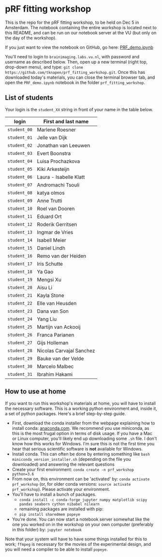# pRF fitting workshop

This is the repo for the pRF fitting workshop, to be held on Dec 5 in Amsterdam. The notebook containing the entire workshop is located next to this README, and can be run on our notebook server at the VU (but only on the day of the workshop). 

If you just want to view the notebook on GitHub, go here: [PRF_demo.ipynb](PRF_demo.ipynb)

You'll need to login to `brainimaging.labs.vu.nl`, with password and username as described below. Then, open up a new terminal (right top, drop-down menu), and type: `git clone https://github.com/tknapen/prf_fitting_workshop.git`. Once this has downloaded today's materials, you can close the terminal browser tab, and open the `PRF_demo.ipynb` notebook in the folder `prf_fitting_workshop`. 


## List of students

Your login is the `student_XX` string in front of your name in the table below. 

|login         | First and last name       |
|--------------|---------------------------|
| `student_00` | Marlene Roesner |
| `student_01` | Jelle van Dijk |
| `student_02` | Jonathan van Leeuwen |
| `student_03` | Evert Boonstra |
| `student_04` | Luisa Prochazkova |
| `student_05` | Kiki Arkesteijn |
| `student_06` | Laura - Isabelle Klatt |
| `student_07` | Andromachi Tsouli |
| `student_08` | katya olmos |
| `student_09` | Anne Trutti |
| `student_10` | Roel van Dooren |
| `student_11` | Eduard Ort |
| `student_12` | Roderik Gerritsen |
| `student_13` | Ingmar de Vries |
| `student_14` | Isabell Meier |
| `student_15` | Daniel Lindh |
| `student_16` | Remo van der Heiden |
| `student_17` | Iris Schutte |
| `student_18` | Ya Gao |
| `student_19` | Mengsi Xu |
| `student_20` | Aisu Li |
| `student_21` | Kayla Stone |
| `student_22` | Elle van Heusden |
| `student_23` | Dana van Son |
| `student_24` | Yang Liu |
| `student_25` | Martijn van Ackooij |
| `student_26` | Franca Parianen |
| `student_27` | Gijs Holleman |
| `student_28` | Nicolas Carvajal Sanchez |
| `student_29` | Bauke van der Velde |
| `student_30` | Marcelo Malbec |
| `student_31` | Ibrahim Hakami |


## How to use at home
If you want to run this workshop's materials at home, you will have to install the necessary software. This is a working python environment and, inside it, a set of python packages. Here's a brief step-by-step guide.

- First, download the conda installer from the webpage explaining how to install conda: [anaconda.com](https://conda.io/docs/user-guide/install/download.html). We recommend you use miniconda, as this is the most frugal option in terms of disk usage. If you have a Mac or Linux computer, you'll likely end up downloading some `.sh` file. I don't know how this works for Windows. I'm sure this is not the first time you hear that serious scientific software is **not** available for Windows. 
- Install conda. This can often be done by entering something like `bash miniconda_version_installer.sh` (depending on the file you downloaded) and answering the relevant questions
- Create your first environment: `conda create -n prf_workshop python=3.6` 
- From now on, this environment can be 'activated' by: `conda activate prf_workshop` (or, for older conda versions: `source activate prf_workshop`). Please activate your environment. 
- You'll have to install a bunch of packages. 
    - `conda install -c conda-forge jupyter numpy matplotlib scipy pandas seaborn cython nibabel nilearn`
    - remaining packages are installed with pip:
    - `pip install sharedmem popeye`
- You're done. You can now start a notebook server somewhat like the one you worked on in the workshop on your own computer (preferably in this folder) by: `jupyter notebook`

Note that your system will have to have some things installed for this to work; `ffmpeg` is necessary for the movies of the experimental design, and you will need a compiler to be able to install `popeye`. 
